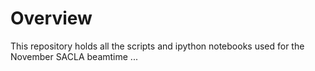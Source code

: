 # Overview
This repository holds all the scripts and ipython notebooks used for the November SACLA beamtime ...
